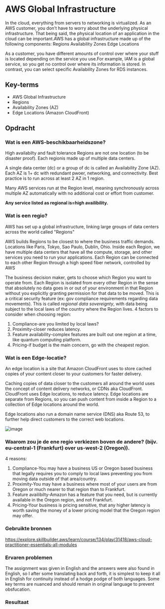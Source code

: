 # AWS Global Infrastructure

In the cloud, everything from servers to networking is virtualized. As an AWS customer, you don’t have to worry about the underlying physical infrastructure. That being said, the physical location of an application in the cloud can be important.AWS has a global infrastructure made up of the following components:
Regions
Availability Zones
Edge Locations

As a customer, you have different amounts of control over where your stuff is located depending on the service you use.For example, IAM is a global service, so you get no control over where its information is stored. In contrast, you can select specific Availability Zones for RDS instances.

## Key-terms
* AWS Global Infrastructure
* Regions
* Availability Zones (AZ)
* Edge Locations (Amazon CloudFront)

## Opdracht
### Wat is een AWS-beschikbaarheidszone?
High availabilty and fault tolerance
Regions are not one location (to be disaster proof). Each regionis made up of multiple data centers. 

A single data center (dc) or a group of dc is called an Availability Zone (AZ). Each AZ is 1+ dc with redundant pwoer, networking, and connectivity. Best practice is to run across at least 2 AZ in 1 region. 

Many AWS services run at the Region level, meaning synchronously across multiple AZ automatically with no additional cost or effort from customer.

**Any service listed as regional is=high availibility.**

### Wat is een regio?
AWS has set up a global infrastructure, linking large groups of data centers across the world called "Regions" 

AWS builds Regions to be closest to where the business traffic demands. Locations like Paris, Tokyo, Sao Paulo, Dublin, Ohio. Inside each Region, we have multiple data centers that have all the compute, storage, and other services you need to run your applications. Each Region can be connected to each other Region through a high speed fiber network, controlled by AWS

The business decision maker, gets to choose which Region you want to operate from. Each Region is isolated from every other Region in the sense that absolutely no data goes in or out of your environment in that Region without you explicitly granting permission for that data to be moved. This is a critical security feature (ex: gov compliance requirements regarding data movements). This is called *regional data sovereignty*, with data being subject to the local laws of the country where the Region lives. 
4 factors to consider when choosing region:
1) Compliance-are you limited by local laws?
2) Proximity-closer reduces latency.
3) Feature availability-complex features are built out one region at a time, like quantum computing platform.
4) Pricing-if budget is the main concern, go with the cheapest region.

### Wat is een Edge-locatie?
An edge location is a site that Amazon CloudFront uses to store cached copies of your content closer to your customers for faster delivery.

Caching copies of data closer to the customers all around the world uses the concept of content delivery networks, or CDNs aka CloudFront. CloudFront uses Edge locations, to reduce latency. Edge locations are separate from Regions, so you can push content from inside a Region to a collection of Edge locations around the world. 

Edge locations also run a domain name service (DNS) aka Route 53, to further help direct customers to the correct web locations. 

![image](https://user-images.githubusercontent.com/4924632/145838092-aa4838db-ba24-4662-b1a7-815131159482.png)

### Waarom zou je de ene regio verkiezen boven de andere? (bijv. eu-central-1 (Frankfurt) over us-west-2 (Oregon)).
4 reasons:
1) Compliance-You may have a business US or Oregon based business that legally requires you to comply to local laws preventing you from moving data outside of that area/country. 
2) Proximity-You may have a business where most of your users are from Oregon or much nearer to that region than to Frankfurt.
3) Feature availibilty-Amazon has a feature that you need, but is currently available in the Oregon region, and not Frankfurt. 
4) Pricing-Your business is pricing sensitive, that any higher latency is worth saving the money of a lower pricing model that the Oregon region may offer. 


### Gebruikte bronnen
https://explore.skillbuilder.aws/learn/course/134/play/31418/aws-cloud-practitioner-essentials-all-modules


### Ervaren problemen
The assignment was given in English and the answers were also found in English, so I after some translating back and forth, it is simplest to keep it all in English for continuity instead of a hodge podge of both languages. Some key terms are nuanced and should remain in original language to prevent obsfucation.

### Resultaat

